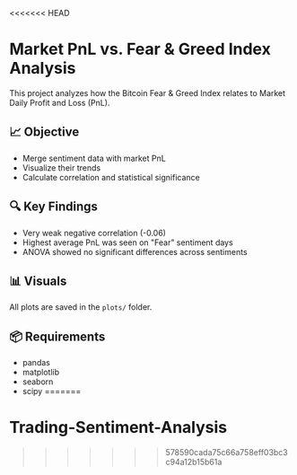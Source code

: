 <<<<<<< HEAD
# Market PnL vs. Fear & Greed Index Analysis

This project analyzes how the Bitcoin Fear & Greed Index relates to Market Daily Profit and Loss (PnL).

## 📈 Objective
- Merge sentiment data with market PnL
- Visualize their trends
- Calculate correlation and statistical significance

## 🔍 Key Findings
- Very weak negative correlation (-0.06)
- Highest average PnL was seen on "Fear" sentiment days
- ANOVA showed no significant differences across sentiments

## 📊 Visuals
All plots are saved in the `plots/` folder.

## 📦 Requirements
- pandas
- matplotlib
- seaborn
- scipy
=======
# Trading-Sentiment-Analysis
>>>>>>> 578590cada75c66a758eff03bc3c94a12b15b61a
